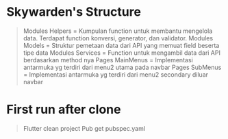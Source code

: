 # Skywarden's Structure
> Modules Helpers = Kumpulan function untuk membantu mengelola data. Terdapat function konversi, generator, dan validator.
> Modules Models = Struktur pemetaan data dari API yang memuat field beserta tipe data
> Modules Services = Function untuk mengambil data dari API berdasarkan method nya
> Pages MainMenus = Implementasi antarmuka yg terdiri dari menu2 utama pada navbar
> Pages SubMenus = Implementasi antarmuka yg terdiri dari menu2 secondary diluar navbar

# First run after clone
> Flutter clean project
> Pub get pubspec.yaml

